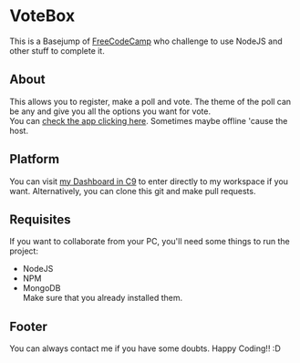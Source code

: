 # VoteBox

This is a Basejump of [FreeCodeCamp](www.freecodecamp.com) who challenge to use NodeJS and other stuff to complete it.

## About
This allows you to register, make a poll and vote. The theme of the poll can be any and give you all the options you
want for vote. <br />
You can [check the app clicking here](https://votebox-naturalsoul.c9users.io/). Sometimes maybe offline 'cause the host.

## Platform
You can visit [my Dashboard in C9](https://c9.io/naturalsoul) to enter directly to my workspace if you want. Alternatively, you can clone this git and make pull requests.

## Requisites
If you want to collaborate from your PC, you'll need some things to run the project:
  - NodeJS
  - NPM
  - MongoDB <br />
Make sure that you already installed them.

## Footer
You can always contact me if you have some doubts. Happy Coding!! :D
